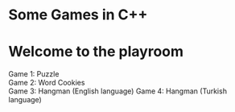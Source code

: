 # Some Games in C++

# Welcome to the playroom
Game 1: Puzzle   
Game 2: Word Cookies   
Game 3: Hangman (English language) 
Game 4: Hangman (Turkish language)


